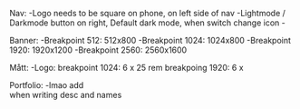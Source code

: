 Nav:
    -Logo needs to be square on phone, on left side of nav
    -Lightmode / Darkmode button on right, Default dark mode, when switch change icon
    -


Banner:
    -Breakpoint 512: 512x800
    -Breakpoint 1024: 1024x800
    -Breakpoint 1920: 1920x1200
    -Breakpoint 2560: 2560x1600


Mått: 
    -Logo:
        breakpoint 1024: 6 x 25 rem
        breakpoing 1920: 6 x 

Portfolio: 
    -lmao add <br> when writing desc and names